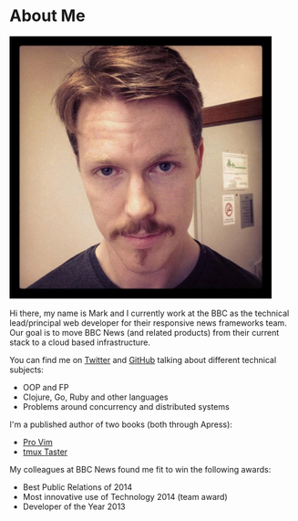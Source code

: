# About Me

<img src="../images/profile.jpg" class="profile">

Hi there, my name is Mark and I currently work at the BBC as the technical lead/principal web developer for their responsive news frameworks team. Our goal is to move BBC News (and related products) from their current stack to a cloud based infrastructure.

You can find me on [Twitter](http://www.twitter.com/integralist) and [GitHub](https://github.com/integralist) talking about different technical subjects:

- OOP and FP
- Clojure, Go, Ruby and other languages
- Problems around concurrency and distributed systems

I'm a published author of two books (both through Apress):

- [Pro Vim](http://www.amazon.co.uk/Pro-Vim-Mark-McDonnell/dp/1484202511/ref=sr_1_1)
- [tmux Taster](http://www.amazon.co.uk/tmux-Taster-Mark-McDonnell-ebook/dp/B00OPTU7LY/ref=sr_1_1)

My colleagues at BBC News found me fit to win the following awards:

- Best Public Relations of 2014
- Most innovative use of Technology 2014 (team award)
- Developer of the Year 2013
